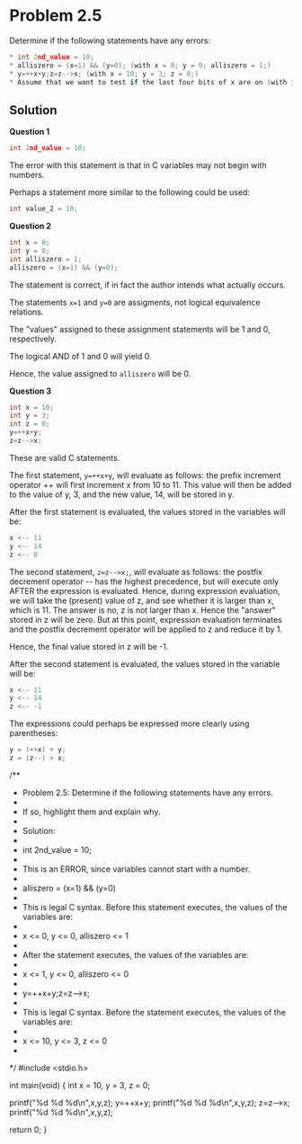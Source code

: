Problem 2.5
=========== 

Determine if the following statements have any errors: 

```c
* int 2nd_value = 10;
* alliszero = (x=1) && (y=0); (with x = 0; y = 0; alliszero = 1;)
* y=++x+y;z=z-->x; (with x = 10; y = 3; z = 0;)
* Assume that we want to test if the last four bits of x are on (with int MASK=0xF; ison = x & MASK==MASK;)
```

Solution
-------- 

**Question 1**

```c
int 2nd_value = 10;
```

The error with this statement is that in C variables may not begin with numbers. 

Perhaps a statement more similar to the following could be used:

```c
int value_2 = 10;
```

**Question 2**

```c
int x = 0;
int y = 0;
int alliszero = 1;
alliszero = (x=1) && (y=0);
```

The statement is correct, if in fact the author intends what actually occurs.

The statements `x=1` and `y=0` are assigments, not logical equivalence relations. 

The "values" assigned to these assignment statements will be 1 and 0, respectively. 

The logical AND of 1 and 0 will yield 0. 

Hence, the value assigned to `alliszero` will be 0.

**Question 3**

```c
int x = 10;
int y = 3;
int z = 0;
y=++x+y;
z=z-->x;
```

These are valid C statements.

The first statement, `y=++x+y`, will evaluate as follows: the prefix increment operator ++ will first increment x from 10 to 11. This value will then be added to the value of y, 3, and the new value, 14, will be stored in y. 

After the first statement is evaluated, the values stored in the variables will be:

```c
x <-- 11
y <-- 14
z <-- 0
```

The second statement, `z=z-->x;`, will evaluate as follows: the postfix decrement operator -- has the highest precedence, but will execute only AFTER the expression is evaluated. Hence, during expression evaluation, we will take the (present) value of z, and see whether it is larger than x, which is 11. The answer is no, z is not larger than x. Hence the "answer" stored in z will be zero. But at this point, expression evaluation terminates and the postfix decrement operator will be applied to z and reduce it by 1. 

Hence, the final value stored in z will be -1. 

After the second statement is evaluated, the values stored in the variable will be:

```c
x <-- 11
y <-- 14
z <-- -1 
```

The expressions could perhaps be expressed more clearly using parentheses:

```c
y = (++x) + y;
z = (z--) > x;
```

/**
 * Problem 2.5: Determine if the following statements have any errors.
 *
 * If so, highlight them and explain why.
 *
 * Solution: 
 * 
 *  int 2nd_value = 10;
 * 
 * This is an ERROR, since variables cannot start with a number.
 *
 *  alliszero = (x=1) && (y=0)
 * 
 * This is legal C syntax. Before this statement executes, the values of the variables are:
 *  
 *  x <= 0, y <= 0, alliszero <= 1
 *
 * After the statement executes, the values of the variables are:
 *
 *  x <= 1, y <= 0, alliszero <= 0
 * 
 *  y=++x+y;z=z-->x;
 * 
 * This is legal C syntax. Before the statement executes, the values of the variables are:
 *
 *  x <= 10, y <= 3, z <= 0
 *
 */
#include <stdio.h>

int main(void) {
  int x = 10, y = 3, z = 0;

  printf("%d %d %d\n",x,y,z);
  y=++x+y;
  printf("%d %d %d\n",x,y,z);
  z=z-->x;
  printf("%d %d %d\n",x,y,z);

  return 0;
}
